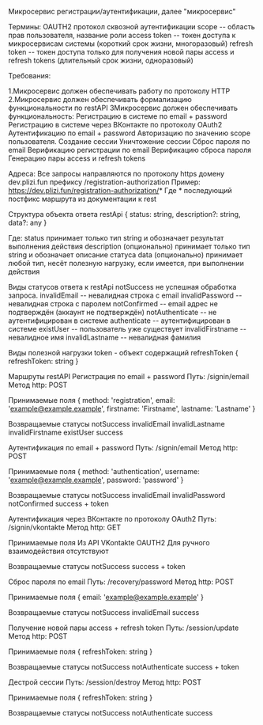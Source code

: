 Микросервис регистрации/аутентификации, далее "микросервис"

Термины:
OAUTH2 протокол сквозной аутентификации
scope -- область прав пользователя, название роли
access token -- токен доступа к микросервисам системы (короткий срок жизни, многоразовый)
refresh token -- токен доступа только для получения новой пары access и refresh tokens (длительный срок жизни, одноразовый)



  Требования:

1.Микросервис должен обеспечивать работу по протоколу HTTP
2.Микросервис должен обеспечивать формализацию функциональности по restAPI
3Микросервис должен обеспечивать функциональность:
Регистрацию в системе по email + password
Регистрацию в системе через ВКонтакте по протоколу OAuth2
Аутентификацию по email + password
Авторизацию по значению scope пользователя.
Создание сессии
Уничтожение сессии
Сброс пароля по email
Верификацию регистрации по email
Верификацию сброса пароля
Генерацию пары access и refresh tokens



  Адреса:
Все запросы направляются по 
протоколу https
домену dev.plizi.fun
префиксу /registration-authorization
  Пример:
https://dev.plizi.fun/registration-authorization/*
Где * последующий постфикс маршрута из документации к rest


Структура объекта ответа restApi
{
  status: string,
  description?: string,
  data?: any
}

Где:
status принимает только тип string и обозначает результат выполнения действия
description (опционально) принимает только тип string и обозначает описание статуса
data (опционально) принимает любой тип, несёт полезную нагрузку, если имеется, при выполнении действия


Виды статусов ответа к restApi
notSuccess не успешная обработка запроса.
invalidEmail -- невалидная строка с email
invalidPassword -- невалидная строка с паролем
notConfirmed -- email адрес не подтверждён (аккаунт не подтверждён)
notAuthenticate -- не аутентифицирован в системе
authenticate -- аутентифицирован в системе
existUser -- пользователь уже существует
invalidFirstname -- невалидное имя
invalidLastname -- невалидная фамилия



Виды полезной нагрузки
token - объект содержащий refreshToken
{
  refreshToken: string
}


Маршруты restAPI
Регистрация по email + password
Путь: /signin/email
Метод http: POST

Принимаемые поля
{
  method: 'registration',
  email: 'example@example.example',
  firstname: 'Firstname',
  lastname: 'Lastname'
}

Возвращаемые статусы
notSuccess
invalidEmail
invalidLastname
invalidFirstname
existUser
success


Аутентификация по email + password
Путь: /signin/email
Метод http: POST

Принимаемые поля
{
  method: 'authentication',
  username: 'example@example.example',
  password: 'password'
}

Возвращаемые статусы
notSuccess
invalidEmail
invalidPassword
notConfirmed
success + token


Аутентификация через ВКонтакте по протоколу OAuth2
Путь: /signin/vkontakte
Метод http: GET

Принимаемые поля
Из API VKontakte OAUTH2
Для ручного взаимодействия отсутствуют

Возвращаемые статусы
notSuccess
success + token



Сброс пароля по email
Путь: /recovery/password
Метод http: POST

Принимаемые поля
{
  email: 'example@example.example'
}

Возвращаемые статусы
notSuccess
invalidEmail
success



Получение новой пары access + refresh token
Путь: /session/update
Метод http: POST

Принимаемые поля
{
  refreshToken: string
}

Возвращаемые статусы
notSuccess
notAuthenticate
success + token



Дестрой сессии
Путь: /session/destroy
Метод http: POST

Принимаемые поля
{
  refreshToken: string
}

Возвращаемые статусы
notSuccess
notAuthenticate
success
